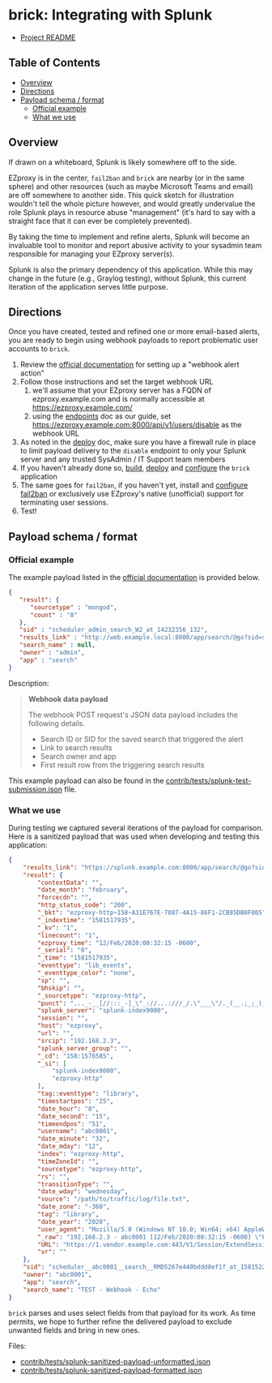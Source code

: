 <!-- omit in toc -->
# brick: Integrating with Splunk

- [Project README](../README.md)

<!-- omit in toc -->
## Table of Contents

- [Overview](#overview)
- [Directions](#directions)
- [Payload schema / format](#payload-schema--format)
  - [Official example](#official-example)
  - [What we use](#what-we-use)

## Overview

If drawn on a whiteboard, Splunk is likely somewhere off to the side.

EZproxy is in the center, `fail2ban` and `brick` are nearby (or in the same
sphere) and other resources (such as maybe Microsoft Teams and email) are off
somewhere to another side. This quick sketch for illustration wouldn't
tell the whole picture however, and would greatly undervalue the role Splunk
plays in resource abuse "management" (it's hard to say with a straight face
that it can ever be completely prevented).

By taking the time to implement and refine alerts, Splunk will become an
invaluable tool to monitor and report abusive activity to your sysadmin team
responsible for managing your EZproxy server(s).

Splunk is also the primary dependency of this application. While this may
change in the future (e.g., Graylog testing), without Splunk, this current
iteration of the application serves little purpose.

## Directions

Once you have created, tested and refined one or more email-based alerts, you
are ready to begin using webhook payloads to report problematic user accounts
to `brick`.

1. Review the [official documentation](references.md) for setting up a
   "webhook alert action"
1. Follow those instructions and set the target webhook URL
   1. we'll assume that your EZproxy server has a FQDN of ezproxy.example.com
      and is normally accessible at <https://ezproxy.example.com/>
   2. using the [endpoints](endpoints.md) doc as our guide, set
      <https://ezproxy.example.com:8000/api/v1/users/disable> as the webhook
      URL
1. As noted in the [deploy](deploy.md) doc, make sure you have a firewall
   rule in place to limit payload delivery to the `disable` endpoint to only
   your Splunk server and any trusted SysAdmin / IT Support team members
1. If you haven't already done so, [build](build.md), [deploy](deploy.md) and
   [configure](configure.md) the `brick` application
1. The same goes for `fail2ban`, if you haven't yet, install and
   [configure](configure.md) [fail2ban](fail2ban.md) *or* exclusively use
   EZproxy's native (unofficial) support for terminating user sessions.
1. Test!

## Payload schema / format

### Official example

The example payload listed in the [official documentation](references.md) is
provided below.

```json
{
   "result": {
      "sourcetype" : "mongod",
      "count" : "8"
   },
   "sid" : "scheduler_admin_search_W2_at_14232356_132",
   "results_link" : "http://web.example.local:8000/app/search/@go?sid=scheduler_admin_search_W2_at_14232356_132",
   "search_name" : null,
   "owner" : "admin",
   "app" : "search"
}
```

Description:

> **Webhook data payload**
>
> The webhook POST request's JSON data payload includes the following details.
>
> - Search ID or SID for the saved search that triggered the alert
> - Link to search results
> - Search owner and app
> - First result row from the triggering search results

This example payload can also be found in the
[contrib/tests/splunk-test-submission.json](../contrib/tests/splunk-test-submission.json)
file.

### What we use

During testing we captured several iterations of the payload for comparison.
Here is a sanitized payload that was used when developing and testing this
application:

```json
{
    "results_link": "https://splunk.example.com:8000/app/search/@go?sid=scheduler__abc0001__search__RMD5267e440bddd8ef1f_at_1581522000_11805",
    "result": {
        "contextData": "",
        "date_month": "february",
        "forcecdn": "",
        "http_status_code": "200",
        "_bkt": "ezproxy-http~158~A31E767E-7887-4A15-86F1-2CB85DB0F805",
        "_indextime": "1581517935",
        "_kv": "1",
        "linecount": "1",
        "ezproxy_time": "12/Feb/2020:08:32:15 -0600",
        "_serial": "0",
        "_time": "1581517935",
        "eventtype": "lib_events",
        "_eventtype_color": "none",
        "sp": "",
        "bhskip": "",
        "_sourcetype": "ezproxy-http",
        "punct": "..._-__[//:::_-]_\"_://...:///_/.\"___\"/._(__.;_;_)_",
        "splunk_server": "splunk-index9000",
        "session": "",
        "host": "ezproxy",
        "url": "",
        "srcip": "192.168.2.3",
        "splunk_server_group": "",
        "_cd": "158:1576585",
        "_si": [
            "splunk-index9000",
            "ezproxy-http"
        ],
        "tag::eventtype": "library",
        "timestartpos": "25",
        "date_hour": "8",
        "date_second": "15",
        "timeendpos": "51",
        "username": "abc0001",
        "date_minute": "32",
        "date_mday": "12",
        "index": "ezproxy-http",
        "timeZoneId": "",
        "sourcetype": "ezproxy-http",
        "rs": "",
        "transitionType": "",
        "date_wday": "wednesday",
        "source": "/path/to/traffic/log/file.txt",
        "date_zone": "-360",
        "tag": "library",
        "date_year": "2020",
        "user_agent": "Mozilla/5.0 (Windows NT 10.0; Win64; x64) AppleWebKit/537.36 (KHTML, like Gecko) Chrome/80.0.3987.100 Safari/537.36",
        "_raw": "192.168.2.3 - abc0001 [12/Feb/2020:08:32:15 -0600] \"POST https://1.vendor.example.com:443/V1/Session/ExtendSessionActiveBrowser HTTP/1.1\" 200 0 \"Mozilla/5.0 (Windows NT 10.0; Win64; x64) AppleWebKit/537.36 (KHTML, like Gecko) Chrome/80.0.3987.100 Safari/537.36\"",
        "URL": "https://1.vendor.example.com:443/V1/Session/ExtendSessionActiveBrowser",
        "vr": ""
    },
    "sid": "scheduler__abc0001__search__RMD5267e440bddd8ef1f_at_1581522000_11805",
    "owner": "abc0001",
    "app": "search",
    "search_name": "TEST - Webhook - Echo"
}
```

`brick` parses and uses select fields from that payload for its work. As time
permits, we hope to further refine the delivered payload to exclude unwanted
fields and bring in new ones.

Files:

- [contrib/tests/splunk-sanitized-payload-unformatted.json](../contrib/tests/splunk-sanitized-payload-unformatted.json)
- [contrib/tests/splunk-sanitized-payload-formatted.json](../contrib/tests/splunk-sanitized-payload-formatted.json)
